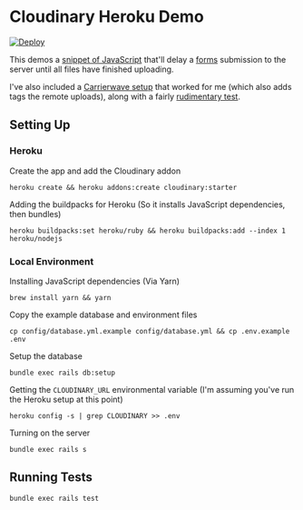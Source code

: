 # Cloudinary Heroku Demo

[![Deploy](https://www.herokucdn.com/deploy/button.svg)](https://heroku.com/deploy)

This demos a [snippet of JavaScript](https://github.com/MikeRogers0/CloudinaryHerokuDemo/blob/master/app/assets/javascripts/components/cloudinary.js) that'll delay a [forms](https://github.com/MikeRogers0/CloudinaryHerokuDemo/blob/master/app/views/users/_form.html.erb) submission to the server until all files have finished uploading.

I've also included a [Carrierwave setup](https://github.com/MikeRogers0/CloudinaryHerokuDemo/blob/master/app/uploaders/user/avatar_uploader.rb) that worked for me (which also adds tags the remote uploads), along with a fairly [rudimentary test](https://github.com/MikeRogers0/CloudinaryHerokuDemo/blob/master/test/system/users_test.rb).

## Setting Up

### Heroku

Create the app and add the Cloudinary addon

    heroku create && heroku addons:create cloudinary:starter

Adding the buildpacks for Heroku (So it installs JavaScript dependencies, then bundles)

    heroku buildpacks:set heroku/ruby && heroku buildpacks:add --index 1 heroku/nodejs

### Local Environment

Installing JavaScript dependencies (Via Yarn)

    brew install yarn && yarn

Copy the example database and environment files

    cp config/database.yml.example config/database.yml && cp .env.example .env

Setup the database

    bundle exec rails db:setup

Getting the `CLOUDINARY_URL` environmental variable (I'm assuming you've run the Heroku setup at this point)

    heroku config -s | grep CLOUDINARY >> .env

Turning on the server

    bundle exec rails s

## Running Tests

    bundle exec rails test
